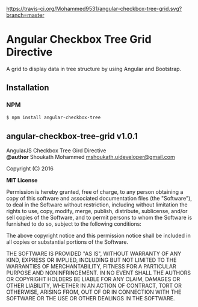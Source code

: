 https://travis-ci.org/Mohammed9531/angular-checkbox-tree-grid.svg?branch=master


 Angular Checkbox Tree Grid Directive
=====================================

A grid to display data in tree structure by using Angular and Bootstrap.

## Installation

### NPM

```bash
$ npm install angular-checkbox-tree
```


## angular-checkbox-tree-grid v1.0.1
 
AngularJS Checkbox Tree Gird Directive <br />
**@author** Shoukath Mohammed <mshoukath.uideveloper@gmail.com>
 
Copyright (C) 2016
 
**MIT License**
 
Permission is hereby granted, free of charge, to any person obtaining
a copy of this software and associated documentation files (the
"Software"), to deal in the Software without restriction, including
without limitation the rights to use, copy, modify, merge, publish,
distribute, sublicense, and/or sell copies of the Software, and to
permit persons to whom the Software is furnished to do so, subject to
the following conditions:
 
The above copyright notice and this permission notice shall be
included in all copies or substantial portions of the Software.
 
 
THE SOFTWARE IS PROVIDED "AS IS", WITHOUT WARRANTY OF ANY KIND,
EXPRESS OR IMPLIED, INCLUDING BUT NOT LIMITED TO THE WARRANTIES OF
MERCHANTABILITY, FITNESS FOR A PARTICULAR PURPOSE AND
NONINFRINGEMENT. IN NO EVENT SHALL THE AUTHORS OR COPYRIGHT HOLDERS BE
LIABLE FOR ANY CLAIM, DAMAGES OR OTHER LIABILITY, WHETHER IN AN ACTION
OF CONTRACT, TORT OR OTHERWISE, ARISING FROM, OUT OF OR IN CONNECTION
WITH THE SOFTWARE OR THE USE OR OTHER DEALINGS IN THE SOFTWARE.